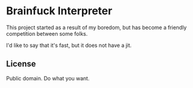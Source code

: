 # Brainfuck Interpreter
This project started as a result of my boredom, but has become a friendly competition between some folks.

I'd like to say that it's fast, but it does not have a jit.

## License
Public domain. Do what you want.
